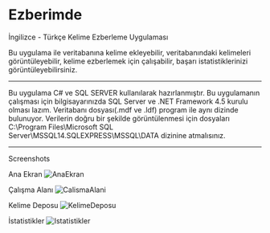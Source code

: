# Ezberimde
İngilizce - Türkçe Kelime Ezberleme Uygulaması

Bu uygulama ile veritabanına kelime ekleyebilir, veritabanındaki kelimeleri görüntüleyebilir, kelime ezberlemek için çalışabilir, başarı istatistiklerinizi görüntüleyebilirsiniz.

**************************************************************************************************************************************
Bu uygulama C# ve SQL SERVER kullanılarak hazırlanmıştır.
Bu uygulamanın çalışması için bilgisayarınızda SQL Server ve .NET Framework 4.5 kurulu olması lazım. 
Veritabanı dosyası(.mdf ve .ldf) program ile aynı dizinde bulunuyor.
Verilerin doğru bir şekilde görüntülenmesi için dosyaları  C:\Program Files\Microsoft SQL Server\MSSQL14.SQLEXPRESS\MSSQL\DATA dizinine atmalısınız.

**************************************************************************************************************************************
Screenshots

Ana Ekran ![AnaEkran](https://user-images.githubusercontent.com/43048105/58023493-9756f200-7b18-11e9-86a8-47e5354f4a86.jpg)

Çalışma Alanı ![CalismaAlani](https://user-images.githubusercontent.com/43048105/58023537-b190d000-7b18-11e9-9e0b-7476bb01c244.jpg)

Kelime Deposu ![KelimeDeposu](https://user-images.githubusercontent.com/43048105/58023567-c2414600-7b18-11e9-99ea-c5d474b2be36.jpg)

İstatistikler ![Istatistikler](https://user-images.githubusercontent.com/43048105/58023621-e56bf580-7b18-11e9-8a51-6054c8b3247a.jpg)



